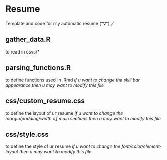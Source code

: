 # Resume
Template and code for my automatic resume (°∀°)ノ

## gather_data.R
to read in csvs/*

## parsing_functions.R
to define functions used in .Rmd
*if u want to change the skill bar appearance then u may want to modify this file*

## css/custom_resume.css
to define the layout of ur resume
*if u want to change the margin/padding/width of main sections then u may want to modify this file*

## css/style.css
to define the style of ur resume
*if u want to change the font/color/element-layout then u may want to modify this file*
